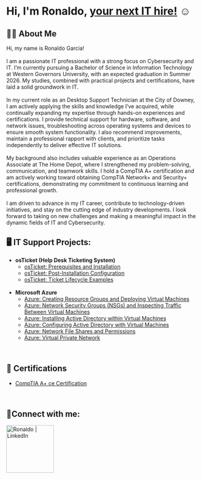 <h1>Hi, I'm Ronaldo, <a href="https://www.linkedin.com/in//">your next IT hire!</a> ☺</h1>
<h2>🧑‍💻 About Me</h2>

Hi, my name is Ronaldo Garcia!
<br>
<br>
I am a passionate IT professional with a strong focus on Cybersecurity and IT. I’m currently pursuing a Bachelor of Science in Information Technology at Western Governors University, with an expected graduation in Summer 2026. My studies, combined with practical projects and certifications, have laid a solid groundwork in IT.
<br>
<br>
In my current role as an Desktop Support Technician at the City of Downey, I am actively applying the skills and knowledge I’ve acquired, while continually expanding my expertise through hands-on experiences and certifications. I provide technical support for hardware, software, and network issues, troubleshooting across operating systems and devices to ensure smooth system functionality. I also recommend improvements, maintain a professional rapport with clients, and prioritize tasks independently to deliver effective IT solutions.
<br>
<br>
My background also includes valuable experience as an Operations Associate at The Home Depot, where I strengthened my problem-solving, communication, and teamwork skills. I hold a CompTIA A+ certification and am actively working toward obtaining CompTIA Network+ and Security+ certifications, demonstrating my commitment to continuous learning and professional growth.
<br>
<br>
I am driven to advance in my IT career, contribute to technology-driven initiatives, and stay on the cutting edge of industry developments. I look forward to taking on new challenges and making a meaningful impact in the dynamic fields of IT and Cybersecurity.
<br>
<h2>🖥️ IT Support Projects:</h2>

- <b>osTicket (Help Desk Ticketing System)</b>
  - [osTicket: Prerequisites and Installation](https://github.com/Ronaldo-Garcia/osticket-prereqs)
  - [osTicket: Post-Installation Configuration](https://github.com/Ronaldo-Garcia/osticket-post-install)
  - [osTicket: Ticket Lifecycle Examples](https://github.com/Ronaldo-Garcia/Ticket-Lifecycle)
    <br>
    <br>
- <b>Microsoft Azure</b>
  - [Azure: Creating Resource Groups and Deploying Virtual Machines](https://github.com/Ronaldo-Garcia/Rescource-Groups-and-VMs)
  - [Azure: Network Security Groups (NSGs) and Inspecting Traffic Between Virtual Machines](https://github.com/Ronaldo-Garcia/azure-network-protocols/tree/main)
  - [Azure: Installing Active Directory within Virtual Machines](https://github.com/Ronaldo-Garcia/Active-Directory-Install)
  - [Azure: Configuring Active Directory with Virtual Machines](https://github.com/Ronaldo-Garcia/Configuring-Active-Directory)
  - [Azure: Network File Shares and Permissions](https://github.com/Ronaldo-Garcia/Network-File-Shares-And-Perms/tree/main)
  - [Azure: Virtual Private Network](https://github.com/Ronaldo-Garcia/Virtual-Private-Network/tree/main)
<br>

<h2>📄 Certifications</h2>

- [CompTIA A+ ce Certification](https://www.credly.com/badges/c6a8bb67-4322-40b6-88d2-6349e0959edd)

<br>
<h2>🤳Connect with me:</h2>

[<img align="left" alt="Ronaldo | LinkedIn" width="125px" src="https://img.shields.io/badge/LinkedIn-0077B5?style=for-the-badge&logo=linkedin&logoColor=white" />][linkedin]

[linkedin]: https://www.linkedin.com/in/ronaldo-garcia-273450321/
